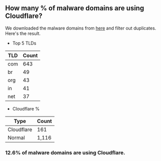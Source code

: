 ## How many % of malware domains are using Cloudflare?


We downloaded the malware domains from [here](https://urlhaus.abuse.ch) and filter out duplicates.
Here's the result.


[//]: # (start replacement)


- Top 5 TLDs

| TLD | Count |
| --- | --- |
| com | 643 |
| br | 49 |
| org | 43 |
| in | 41 |
| net | 37 |


- Cloudflare %

| Type | Count |
| --- | --- |
| Cloudflare | 161 |
| Normal | 1,116 |


### 12.6% of malware domains are using Cloudflare.